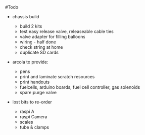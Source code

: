 #Todo

* chassis build
    * build 2 kits
    * test easy release valve, releaseable cable ties
    * valve adapter for filling balloons
    * wiring - half done
    * check string at home
    * duplicate SD cards
* arcola to provide:
    * pens
    * print and laminate scratch resources
    * print handouts
    * fuelcells, arduino boards, fuel cell controller, gas solenoids
    * spare purge valve

* lost bits to re-order
    * raspi A
    * raspi Camera
    * scales
    * tube & clamps

